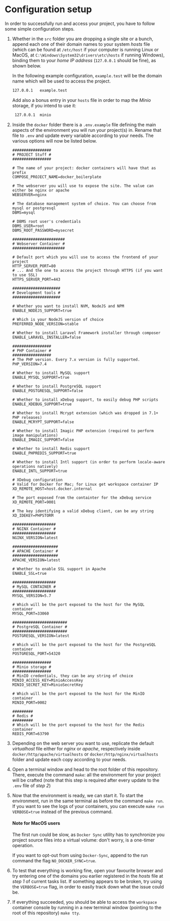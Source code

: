 # Configuration setup
In order to successfully run and access your project, you have to follow some simple configuration steps.

1. Whether in the `src` folder you are dropping a single site or a bunch, append each one of their domain names to your 
system *hosts* file (which can be found at `/etc/host` if your computer is running Linux or MacOS, at 
`C:\Windows\System32\drivers\etc\hosts` if running Windows), binding them to your _home IP address_ (`127.0.0.1` should 
be fine), as shown below.

    In the following example configuration, `example.test` will be the domain name which will be used to access the project.
    ```bash
    127.0.0.1	example.test
    ```   
   Add also a bonus entry in your `hosts` file in order to map the _Minio_ storage, if you intend to use it:
   ```bash
    127.0.0.1  minio
   ```

2. Inside the `docker` folder there is a `.env.example` file defining the main aspects of the environment you will run 
your project(s) in. Rename that file to `.env` and update every variable according to your needs. The various options 
will now be listed below.

    ```dotenv
    #################
    # PROJECT Stuff #
    #################
   
    # The name of your project: docker containers will have that as prefix
    COMPOSE_PROJECT_NAME=docker_boilerplate 
   
    # The webserver you will use to expose the site. The value can either be nginx or apache 
    WEBSERVER=nginx
    
    # The database management system of choice. You can choose from mysql or postgresql
    DBMS=mysql
   
    # DBMS root user's credentials
    DBMS_USER=root
    DBMS_ROOT_PASSWORD=mysecret
    
    #######################
    # Webserver Container #
    #######################
   
    # Default port which you will use to access the frontend of your project
    HTTP_SERVER_PORT=80
    # ... And the one to access the project through HTTPS (if you want to use SSL)
    HTTPS_SERVER_PORT=443
    
    #####################
    # Development tools #
    #####################
   
    # Whether you want to install NVM, NodeJS and NPM 
    ENABLE_NODEJS_SUPPORT=true

    # Which is your NodeJS version of choice 
    PREFERRED_NODE_VERSION=stable
   
    # Whether to install Laravel Framework installer through composer 
    ENABLE_LARAVEL_INSTALLER=false
    
    #################
    # PHP Container #
    #################
    # The PHP version. Every 7.x version is fully supported. 
    PHP_VERSION=7.4
    
    # Whether to install MySQL support 
    ENABLE_MYSQL_SUPPORT=true

    # Whether to install PostgreSQL support 
    ENABLE_POSTGRESQL_SUPPORT=false

    # Whether to install xDebug support, to easily debug PHP scripts 
    ENABLE_XDEBUG_SUPPORT=true

    # Whether to install Mcrypt extension (which was dropped in 7.1+ PHP releases) 
    ENABLE_MCRYPT_SUPPORT=false
   
    # Whether to install Imagic PHP extension (required to perform image manipulations) 
    ENABLE_IMAGIC_SUPPORT=false

    # Whether to install Redis support 
    ENABLE_PHPREDIS_SUPPORT=true

    # Whether to install Intl support (in order to perform locale-aware operations natively) 
    ENABLE_INTL_SUPPORT=true
    
    # XDebug configuration
    # Valid for Docker for Mac; for Linux get workspace container IP
    XD_REMOTE_HOST=host.docker.internal
   
    # The port exposed from the containter for the xDebug service
    XD_REMOTE_PORT=9001
   
    # The key identifying a valid xDebug client, can be any string
    XD_IDEKEY=PHPSTORM
    
    ###################
    # NGINX Container #
    ###################
    NGINX_VERSION=latest
    
    ####################
    # APACHE Container #
    ####################
    APACHE_VERSION=latest
   
    # Whether to enable SSL support in Apache
    ENABLE_SSL=true
    
    ###################
    # MySQL CONTAINER #
    ###################
    MYSQL_VERSION=5.7

    # Which will be the port exposed to the host for the MySQL container
    MYSQL_PORT=33060
    
    ########################
    # PostgreSQL Container #
    ########################
    POSTGRESQL_VERSION=latest
   
    # Which will be the port exposed to the host for the PostgreSQL container
    POSTGRESQL_PORT=54320
    
    #################
    # Minio storage #
    #################
    # MinIO credentials, they can be any string of choice
    MINIO_ACCESS_KEY=MinioAccessKey
    MINIO_SECRET_KEY=MinioSecretKey

    # Which will be the port exposed to the host for the MinIO container
    MINIO_PORT=9002
    
    #########
    # Redis #
    #########
    # Which will be the port exposed to the host for the Redis container
    REDIS_PORT=63790
    ```

3. Depending on the web server you want to use, replicate the default _virtualhost_ file either for _nginx_ or _apache_,
     respectively inside `docker/http/apache/virtualhosts` or `docker/http/nginx/virtualhosts` folder and update each
     copy according to your needs.

4. Open a terminal window and head to the root folder of this repository. There, execute the command `make`: all the 
   environment for your project will be crafted (note that this step is required after every update to the `.env` file of
   *step 2*)

5. Now that the environment is ready, we can start it. To start the environment, run in the same terminal as before the 
    command `make run`. If you want to see the logs of your containers, you can execute `make run VERBOSE=true` instead 
    of the previous command.

    #### Note for MacOS users
    The first run could be slow, as `Docker Sync` utility has to synchronize you project source files into a virtual 
    volume: don't worry, is a one-timer operation.  

    If you want to opt-out from using `Docker-Sync`, append to the run command the flag `NO_DOCKER_SYNC=true`. 

6. To test that everything is working fine, open your favourite browser and try entering one of the domains you earlier 
    registered in the *hosts* file at *step 1* of current tasks list. If something appears to be broken, try using the
    `VERBOSE=true` flag, in order to easily track down what the issue could be.

7. If everything succeeded, you should be able to access the `workspace` container console by running in a new terminal 
    window (pointing to the root of this repository) `make tty`.
